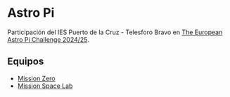 # Astro Pi

Participación del IES Puerto de la Cruz - Telesforo Bravo en [The European Astro Pi Challenge 2024/25](https://astro-pi.org/).

## Equipos

- [Mission Zero](./mission-zero/)
- [Mission Space Lab](./mission-space-lab/)
